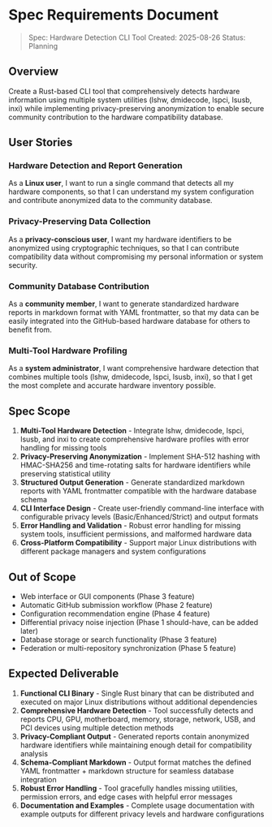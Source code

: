 # Spec Requirements Document

> Spec: Hardware Detection CLI Tool
> Created: 2025-08-26
> Status: Planning

## Overview

Create a Rust-based CLI tool that comprehensively detects hardware information using multiple system utilities (lshw, dmidecode, lspci, lsusb, inxi) while implementing privacy-preserving anonymization to enable secure community contribution to the hardware compatibility database.

## User Stories

### Hardware Detection and Report Generation
As a **Linux user**, I want to run a single command that detects all my hardware components, so that I can understand my system configuration and contribute anonymized data to the community database.

### Privacy-Preserving Data Collection  
As a **privacy-conscious user**, I want my hardware identifiers to be anonymized using cryptographic techniques, so that I can contribute compatibility data without compromising my personal information or system security.

### Community Database Contribution
As a **community member**, I want to generate standardized hardware reports in markdown format with YAML frontmatter, so that my data can be easily integrated into the GitHub-based hardware database for others to benefit from.

### Multi-Tool Hardware Profiling
As a **system administrator**, I want comprehensive hardware detection that combines multiple tools (lshw, dmidecode, lspci, lsusb, inxi), so that I get the most complete and accurate hardware inventory possible.

## Spec Scope

1. **Multi-Tool Hardware Detection** - Integrate lshw, dmidecode, lspci, lsusb, and inxi to create comprehensive hardware profiles with error handling for missing tools
2. **Privacy-Preserving Anonymization** - Implement SHA-512 hashing with HMAC-SHA256 and time-rotating salts for hardware identifiers while preserving statistical utility
3. **Structured Output Generation** - Generate standardized markdown reports with YAML frontmatter compatible with the hardware database schema
4. **CLI Interface Design** - Create user-friendly command-line interface with configurable privacy levels (Basic/Enhanced/Strict) and output formats
5. **Error Handling and Validation** - Robust error handling for missing system tools, insufficient permissions, and malformed hardware data
6. **Cross-Platform Compatibility** - Support major Linux distributions with different package managers and system configurations

## Out of Scope

- Web interface or GUI components (Phase 3 feature)
- Automatic GitHub submission workflow (Phase 2 feature)  
- Configuration recommendation engine (Phase 4 feature)
- Differential privacy noise injection (Phase 1 should-have, can be added later)
- Database storage or search functionality (Phase 3 feature)
- Federation or multi-repository synchronization (Phase 5 feature)

## Expected Deliverable

1. **Functional CLI Binary** - Single Rust binary that can be distributed and executed on major Linux distributions without additional dependencies
2. **Comprehensive Hardware Detection** - Tool successfully detects and reports CPU, GPU, motherboard, memory, storage, network, USB, and PCI devices using multiple detection methods
3. **Privacy-Compliant Output** - Generated reports contain anonymized hardware identifiers while maintaining enough detail for compatibility analysis
4. **Schema-Compliant Markdown** - Output format matches the defined YAML frontmatter + markdown structure for seamless database integration
5. **Robust Error Handling** - Tool gracefully handles missing utilities, permission errors, and edge cases with helpful error messages
6. **Documentation and Examples** - Complete usage documentation with example outputs for different privacy levels and hardware configurations